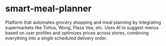 # smart-meal-planner
Platform that automates grocery shopping and meal planning by integrating supermarkets like Tottus, Wong, Plaza Vea, etc. Uses AI to suggest menus based on user profiles and optimizes prices across stores, combining everything into a single scheduled delivery order.
